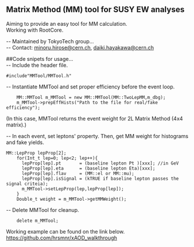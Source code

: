 ## Matrix Method (MM) tool for SUSY EW analyses  

Aiming to provide an easy tool for MM calculation.  
Working with RootCore.  

-- Maintained by TokyoTech group...  
-- Contact: minoru.hirose@cern.ch, daiki.hayakawa@cern.ch  

##Code snipets for usage...  
-- Include the header file.  
```
#include"MMTool/MMTool.h"
```

-- Instantiate MMTool and set proper efficiency before the event loop. 
``` 
    MM::MMTool m_MMTool = new MM::MMTool(MM::TwoLepMM,m_dbg);  
    m_MMTool->prepEffHists("Path to the file for real/fake efficiency");
``` 
(In this case, MMTool returns the event weight for 2L Matrix Method (4x4 matrix).)  

-- In each event, set leptons' property. Then, get MM weight for histograms and fake yields.  
``` 
MM::LepProp lepProp[2];  
    for(Int_t lep=0; lep<2; lep++){  
      lepProp[lep].pt       = (baseline lepton Pt )[xxx]; //in GeV  
      lepProp[lep].eta      = (baseline lepton Eta)[xxx];  
      lepProp[lep].flav     = (MM::el or MM::mu);  
      lepProp[lep].isSignal = (kTRUE if baseline lepton passes the signal criteia);  
      m_MMTool->setLepProp(lep,lepProp[lep]);  
    }  
    Double_t weight = m_MMTool->getMMWeight();  
```

-- Delete MMTool for cleanup.  
```
    delete m_MMTool;  
```

Working example can be found on the link below.  
https://github.com/hrsmnr/xAOD_walkthrough  
